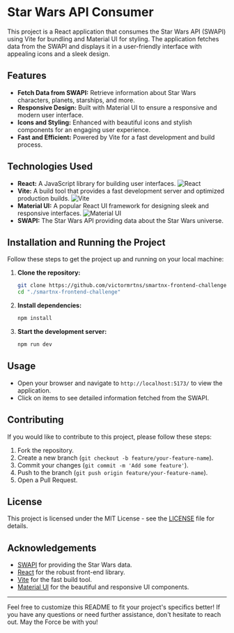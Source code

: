 # Star Wars API Consumer

This project is a React application that consumes the Star Wars API (SWAPI) using Vite for bundling and Material UI for styling. The application fetches data from the SWAPI and displays it in a user-friendly interface with appealing icons and a sleek design.

## Features

- **Fetch Data from SWAPI:** Retrieve information about Star Wars characters, planets, starships, and more.
- **Responsive Design:** Built with Material UI to ensure a responsive and modern user interface.
- **Icons and Styling:** Enhanced with beautiful icons and stylish components for an engaging user experience.
- **Fast and Efficient:** Powered by Vite for a fast development and build process.

## Technologies Used

- **React:** A JavaScript library for building user interfaces. ![React](https://img.shields.io/badge/React-20232A?style=for-the-badge&logo=react&logoColor=61DAFB)
- **Vite:** A build tool that provides a fast development server and optimized production builds. ![Vite](https://img.shields.io/badge/Vite-2C2E43?style=for-the-badge&logo=vite&logoColor=FFD62E)
- **Material UI:** A popular React UI framework for designing sleek and responsive interfaces. ![Material UI](https://img.shields.io/badge/Material--UI-0081CB?style=for-the-badge&logo=material-ui&logoColor=white)
- **SWAPI:** The Star Wars API providing data about the Star Wars universe.

## Installation and Running the Project

Follow these steps to get the project up and running on your local machine:

1. **Clone the repository:**

    ```bash
    git clone https://github.com/victormrtns/smartnx-frontend-challenge.git
    cd "./smartnx-frontend-challenge"
    ```

2. **Install dependencies:**

    ```bash
    npm install
    ```

3. **Start the development server:**

    ```bash
    npm run dev
    ```

## Usage

- Open your browser and navigate to `http://localhost:5173/` to view the application.
- Click on items to see detailed information fetched from the SWAPI.

## Contributing

If you would like to contribute to this project, please follow these steps:

1. Fork the repository.
2. Create a new branch (`git checkout -b feature/your-feature-name`).
3. Commit your changes (`git commit -m 'Add some feature'`).
4. Push to the branch (`git push origin feature/your-feature-name`).
5. Open a Pull Request.

## License

This project is licensed under the MIT License - see the [LICENSE](LICENSE) file for details.

## Acknowledgements

- [SWAPI](https://swapi.dev) for providing the Star Wars data.
- [React](https://reactjs.org) for the robust front-end library.
- [Vite](https://vitejs.dev) for the fast build tool.
- [Material UI](https://mui.com) for the beautiful and responsive UI components.

---

Feel free to customize this README to fit your project's specifics better! If you have any questions or need further assistance, don't hesitate to reach out. May the Force be with you!
